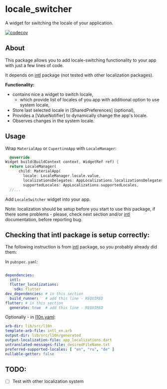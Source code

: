 # locale_switcher

A widget for switching the locale of your application.

[![codecov](https://codecov.io/gh/Alexqwesa/locale_switcher/graph/badge.svg?token=2F9HPWGCQE)](https://codecov.io/gh/Alexqwesa/locale_switcher)

## About

This package allows you to add locale-switching functionality to your app with just a few lines of code.

It depends on [intl](https://pub.dev/packages/intl) package (not tested with other localization packages).

**Functionality:**

- contains nice a widget to switch locale,
    - which provide list of locales of you app with additional option to use system locale,
- Store last selected locale in [SharedPreferences] (optional),
- Provides a [ValueNotifier] to dynamically change the app's locale.
- Observes changes in the system locale.

## Usage

Wrap `MaterialApp` or `CupertinoApp` with `LocaleManager`:

```dart
  @override
Widget build(BuildContext context, WidgetRef ref) {
  return LocaleManager(
      child: MaterialApp(
        locale: LocaleManager.locale.value,
        localizationsDelegates: AppLocalizations.localizationsDelegates,
        supportedLocales: AppLocalizations.supportedLocales,
  //...
```

Add `LocaleSwitcher` widget into your app.

Note: localization should be setup before you start to use this package,
if there some problems - please, check next section and/or [intl](https://pub.dev/packages/intl) documentation,
before reporting bug.

## Checking that intl package is setup correctly:

The following instruction is from [intl](https://pub.dev/packages/intl) package, so you probably already did them:

In `pubspec.yaml`:

```yaml  

dependencies:
  intl:
  flutter_localizations:
    sdk: flutter
dev_dependencies: # in this section
  build_runner:   # add this line - REQUIRED   
flutter: # in this section
  generate: true  # add this line - REQUIRED   
```

Optionally - in [l10n.yaml](example/l10n.yaml):

```yaml
arb-dir: lib/src/l10n
template-arb-file: intl_en.arb
output-dir: lib/src/l10n/generated
output-localization-file: app_localizations.dart
untranslated-messages-file: desiredFileName.txt
preferred-supported-locales: [ "en", "ru", "de" ]
nullable-getter: false
```

## TODO:

- [ ] Test with other localization system